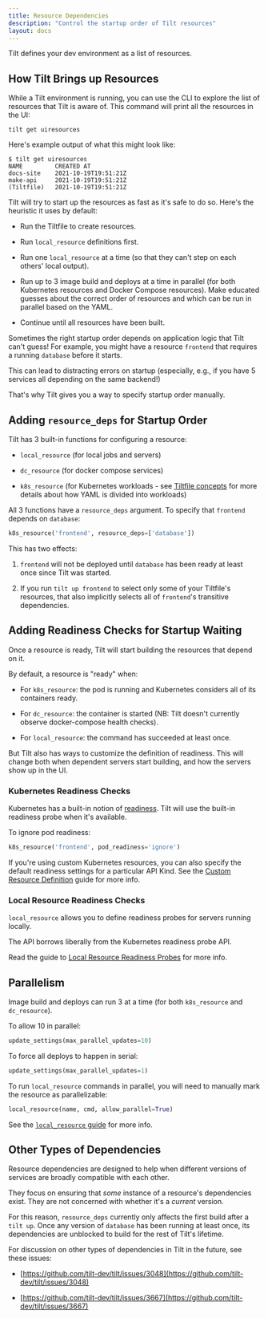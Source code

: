 ```yaml
---
title: Resource Dependencies
description: "Control the startup order of Tilt resources"
layout: docs
---
```


Tilt defines your dev environment as a list of resources.

## How Tilt Brings up Resources

While a Tilt environment is running, you can use the CLI to explore the list of
resources that Tilt is aware of. This command will print all the resources in the UI:

```
tilt get uiresources
```

Here's example output of what this might look like:

```shell
$ tilt get uiresources
NAME         CREATED AT
docs-site    2021-10-19T19:51:21Z
make-api     2021-10-19T19:51:21Z
(Tiltfile)   2021-10-19T19:51:21Z
```

Tilt will try to start up the resources as fast as it's safe to do so. Here's
the heuristic it uses by default:

- Run the Tiltfile to create resources.

- Run `local_resource` definitions first.

- Run one `local_resource` at a time (so that they can't step on each others'
  local output).

- Run up to 3 image build and deploys at a time in parallel (for both Kubernetes
  resources and Docker Compose resources). Make educated guesses about the
  correct order of resources and which can be run in parallel based on the YAML.

- Continue until all resources have been built. 

Sometimes the right startup order depends on application logic that Tilt can't guess!
For example, you might have a resource `frontend` that requires a running `database`
before it starts.

This can lead to distracting errors on startup (especially, e.g., if you have 5
services all depending on the same backend!)

That's why Tilt gives you a way to specify startup order manually.

## Adding `resource_deps` for Startup Order

Tilt has 3 built-in functions for configuring a resource:

- `local_resource` (for local jobs and servers)

- `dc_resource` (for docker compose services)

- `k8s_resource` (for Kubernetes workloads - see [Tiltfile concepts](tiltfile_concepts.html) for more details about how YAML is divided into workloads)

All 3 functions have a `resource_deps` argument. To specify that `frontend` depends on `database`:

```python
k8s_resource('frontend', resource_deps=['database'])
```

This has two effects:

1. `frontend` will not be deployed until `database` has been ready at least once
    since Tilt was started.
    
2. If you run `tilt up frontend` to select only some of your Tiltfile's resources,
    that also implicitly selects all of `frontend`'s transitive dependencies.

## Adding Readiness Checks for Startup Waiting

Once a resource is ready, Tilt will start building the resources that depend on it.

By default, a resource is "ready" when:

- For `k8s_resource`: the pod is running and Kubernetes considers all of its containers ready.

- For `dc_resource`: the container is started (NB: Tilt doesn't currently observe docker-compose health checks).

- For `local_resource`: the command has succeeded at least once.

But Tilt also has ways to customize the definition of readiness. This will change both
when dependent servers start building, and how the servers show up in the UI.

### Kubernetes Readiness Checks

Kubernetes has a built-in notion of
[readiness](https://kubernetes.io/docs/tasks/configure-pod-container/configure-liveness-readiness-startup-probes/#define-readiness-probes).
Tilt will use the built-in readiness probe when it's available.

To ignore pod readiness:

```python
k8s_resource('frontend', pod_readiness='ignore')
```

If you're using custom Kubernetes resources, you can also specify the default
readiness settings for a particular API Kind. See the [Custom Resource
Definition](custom_resource.html) guide for more info.

### Local Resource Readiness Checks

`local_resource` allows you to define readiness probes for servers running locally.

The API borrows liberally from the Kubernetes readiness probe API.

Read the guide to [Local Resource Readiness Probes](local_resource.html#readiness_probe) for more info.

## Parallelism

Image build and deploys can run 3 at a time (for both `k8s_resource` and `dc_resource`).

To allow 10 in parallel:

```python
update_settings(max_parallel_updates=10)
```

To force all deploys to happen in serial:

```python
update_settings(max_parallel_updates=1)
```

To run `local_resource` commands in parallel, you will need to manually mark the resource
as parallelizable:

```python
local_resource(name, cmd, allow_parallel=True)
```

See the [`local_resource` guide](local_resource.html) for more info.

## Other Types of Dependencies

Resource dependencies are designed to help when different versions
of services are broadly compatible with each other.

They focus on ensuring that *some* instance of a resource's dependencies exist.
They are not concerned with whether it's a *current* version. 

For this reason, `resource_deps` currently only affects the first build after a
`tilt up`.  Once any version of `database` has been running at least once, its
dependencies are unblocked to build for the rest of Tilt's lifetime.

For discussion on other types of dependencies in Tilt in the future, see these issues:

- [https://github.com/tilt-dev/tilt/issues/3048](https://github.com/tilt-dev/tilt/issues/3048)

- [https://github.com/tilt-dev/tilt/issues/3667](https://github.com/tilt-dev/tilt/issues/3667)
